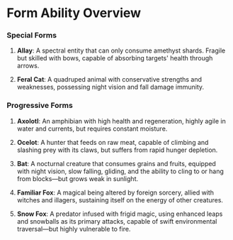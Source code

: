 # **Form Ability Overview**

### Special Forms

1. **Allay**: A spectral entity that can only consume amethyst shards. Fragile but skilled with bows, capable of absorbing targets' health through arrows.

2. **Feral Cat**: A quadruped animal with conservative strengths and weaknesses, possessing night vision and fall damage immunity.

### Progressive Forms

1. **Axolotl**: An amphibian with high health and regeneration, highly agile in water and currents, but requires constant moisture.

2. **Ocelot**: A hunter that feeds on raw meat, capable of climbing and slashing prey with its claws, but suffers from rapid hunger depletion.

3. **Bat**: A nocturnal creature that consumes grains and fruits, equipped with night vision, slow falling, gliding, and the ability to cling to or hang from blocks—but grows weak in sunlight.

4. **Familiar Fox**: A magical being altered by foreign sorcery, allied with witches and illagers, sustaining itself on the energy of other creatures.

5. **Snow Fox**: A predator infused with frigid magic, using enhanced leaps and snowballs as its primary attacks, capable of swift environmental traversal—but highly vulnerable to fire.